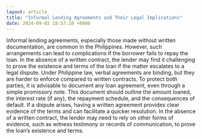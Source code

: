 ```yaml
---
layout: article
title: "Informal Lending Agreements and Their Legal Implications"
date: 2024-09-02 18:57:10 +0800
---
```


<p>Informal lending agreements, especially those made without written documentation, are common in the Philippines. However, such arrangements can lead to complications if the borrower fails to repay the loan. In the absence of a written contract, the lender may find it challenging to prove the existence and terms of the loan if the matter escalates to a legal dispute. Under Philippine law, verbal agreements are binding, but they are harder to enforce compared to written contracts. To protect both parties, it is advisable to document any loan agreement, even through a simple promissory note. This document should outline the amount loaned, the interest rate (if any), the repayment schedule, and the consequences of default. If a dispute arises, having a written agreement provides clear evidence of the terms and can facilitate a quicker resolution. In the absence of a written contract, the lender may need to rely on other forms of evidence, such as witness testimony or records of communication, to prove the loan’s existence and terms.</p>